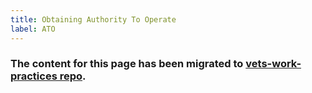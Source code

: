 ```yaml
---
title: Obtaining Authority To Operate
label: ATO
---
```

### The content for this page has been migrated to <a title="" href="https://github.com/department-of-veterans-affairs/vets-work-practices/blob/master/Reviews-External-Contractors/request-ato-reviews.md" target="_blank">vets-work-practices repo</a>.

<!--span style="color: red">
This needs to be further discussed as a group and refined for scalability, but here are some initial thoughts:
<br><br>Ad Hoc / DSVA probably shouldn’t handle or check for ATO. Anyone building things should probably be responsible for going through that whole process themselves and making sure they’re covered. All teams could build under one overarching ATO for the platform, but ensuring all products have appropriate ATO requirements met will be the responsibility of those building the products and an ATO Lead at VA.
</span>


### Contacts:
- **System Owner:** Angela Gant-Curtis, Deputy Portfolio Director, Office Phone: (540)760-7222, angela.gant-curtis@va.gov
- **ISO:** Griselda Gallegos, NDC AITC Information Security Officer (ISO), Office:(512) 326-6037, griselda.gallegos@va.gov
- **Privacy Officer:** Rita Grewal, Rita.Grewal@va.gov

## Steps for Obtaining a New Connection
1. Create new GitHub issue with [THIS TEMPLATE](https://github.com/department-of-veterans-affairs/vets.gov-ato/blob/master/assets/VetsGov%20ISAMOUs/NewConnectionTemplate.md)
2. Determine if you need an ISA MOU between Vets.gov and the New System.
  - You do not need a MOU if the AO for the system Vets.gov is connecting to is the same AO as Vets.gov - check [THIS](https://github.com/department-of-veterans-affairs/vets.gov-ato/blob/master/assets/Support%20Documents/System%20Names%20and%20AOs%20June%208%202017.xlsx) list
  - You do not need an MOU if the existing ISA/MOU covers all systems hosted within the VA accreditation boundary.  
  - [Create ISA MOU](https://github.com/department-of-veterans-affairs/vets.gov-ato/tree/master/assets/VetsGov%20ISAMOUs)
3. Determine if you need to update the PTA/PIA due to the data being transfered in the new connection.
  - If you need to update PTA/PIA, continue to [Update PTA/PIA](https://github.com/department-of-veterans-affairs/vets.gov-ato/tree/master/assets/PTA_PIA)
  - If you don't need to update the PTA/PIA, continue to [Submit ESCCB Request](https://github.com/department-of-veterans-affairs/vets.gov-ato/tree/master/assets/ESCCB)
4. Determine if you need to submit an ESCCB Request or a S2S Request
  - ESCCB requests are for creating new VPN connections and/or new or modifying port traffic.
  - S2S requests are for new connections back to VA Services over already approved ports.
  - [Submit ESCCB Request](https://github.com/department-of-veterans-affairs/vets.gov-ato/tree/master/assets/ESCCB)
  - [Submit S2S Request](https://github.com/department-of-veterans-affairs/vets.gov-ato/blob/master/assets/s2s/readme.md)
5. Uploade Signed Documents
   - Collect the above documents (ISA MOU, PTA, PIA, ESCCB Response) and upload to RiskVision
6. Provide approval and close ticket
   - Inform all parties involved of system and ISO approval to move to production
7. Close GitHub Issue created in [Step 1](https://github.com/department-of-veterans-affairs/vets.gov-ato/blob/master/assets/VetsGov%20ISAMOUs/README.md)
8. Update RiskVision if any controls need to be updated with any new information.

## Steps for Modifying an Existing Connection
Existing ISA MOUs should be modified, as-needed, when additional functionality/data is utilized from the system or IPs/URLs change.  For example, the current scope of MyHealtheVet is Secure Messaging and Prescription Refill -- beyond that you’ll likely need to update the ISA MOU. Run the draft by the existing system ISO before submitting for signatures.

- Existing editable and signed ISA MOUs should be [HERE](https://github.com/department-of-veterans-affairs/vets.gov-ato/tree/master/assets/VetsGov%20ISAMOUs) and final signed documents in RiskVision.
- Steps for updating existing MOU's can be found [HERE](https://github.com/department-of-veterans-affairs/vets.gov-ato/tree/master/assets/VetsGov%20ISAMOUs#modifying-existing-isa-mou)

## Steps for Making a Change in the System Description
- [System Description](https://github.com/department-of-veterans-affairs/vets.gov-ato/blob/master/System%20Description.md) can be updated when new connections have been made to back-end VA services.
- New data elements being added, used, stored? Ensure [Data.md](https://github.com/department-of-veterans-affairs/vets.gov-ato/blob/master/Data.md) is up to date.

## Steps for Updating Privacy Documentation
- Each time something new is added, especially data, the [Privacy Threat Analysis (PTA)](https://github.com/department-of-veterans-affairs/vets.gov-ato/tree/master/assets/PTA_PIA) and [Privacy Impact Analysis (PIA)](https://github.com/department-of-veterans-affairs/vets.gov-ato/tree/master/assets/PTA_PIA) need to be updated and approved by the Privacy Office (PIASupport@va.gov)
- Update the [vets.gov Privacy Statement](https://www.vets.gov/privacy/) according to steps [HERE](https://github.com/department-of-veterans-affairs/vets.gov-ato/tree/master/assets/PTA_PIA#updating-privacy-statement)

## Steps for Performing a Web Application Security Assessment (WASA)
- Each time major functionality is rolled out, a NEW WASA should be requested.  
- Steps for completing the WASA are found [HERE](https://github.com/department-of-veterans-affairs/vets.gov-ato/tree/master/assets/WASA)

## Steps for Creating the NESSUS Report
- NESSUS: Each month, the NESSUS report (devops team has access to this) needs to be uploaded to RiskVision, along with a remediation plan)
  - [Nessus Montly Scan Proceedures](https://github.com/department-of-veterans-affairs/vets.gov-ato/blob/master/assets/Nessus%20Scan%20Results/README.md)

## Steps for Updating RiskVision Findings
- RiskVision needs to be updated each time additional components are being rolled out.  Once you complete a section you submit it.  ISO can view them as they are submitted, but it can’t be moved through the workflow until all sections are submitted.
*`TO-DO: More details to be provided`*
- If you are experiencing an issue with RiskVision (aka GRC) send email to the helpdesk: vaGRCservicedesk@va.gov
- If you get jammed up on RiskVision/ATO items and ISO can’t help, reach out to Sandra Hedtke (Sandra.Hedtke@va.gov), she’s awesome.-->
